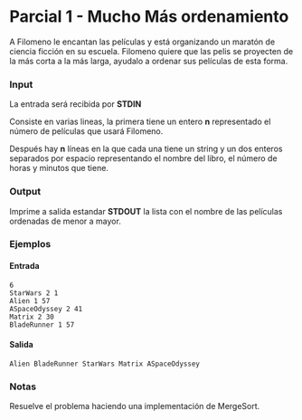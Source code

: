 # Parcial 1 - Mucho Más ordenamiento

A Filomeno le encantan las películas y está organizando un maratón de ciencia ficción en su escuela. Filomeno quiere que las pelis se proyecten de la más corta a la más larga, ayudalo a ordenar sus películas de esta forma.

### Input

La entrada será recibida por **STDIN**

Consiste en varias lineas, la primera tiene un entero **n** representado el número de películas que usará Filomeno.

Después hay **n** líneas en la que cada una tiene un string y un dos enteros separados por espacio representando el nombre del libro, el número de horas y minutos que tiene.

### Output

Imprime a salida estandar **STDOUT** la lista con el nombre de las películas ordenadas de menor a mayor.

### Ejemplos

#### Entrada
```
6
StarWars 2 1
Alien 1 57
ASpaceOdyssey 2 41
Matrix 2 30
BladeRunner 1 57

```
#### Salida

```
Alien BladeRunner StarWars Matrix ASpaceOdyssey
```

### Notas

Resuelve el problema haciendo una implementación de MergeSort.